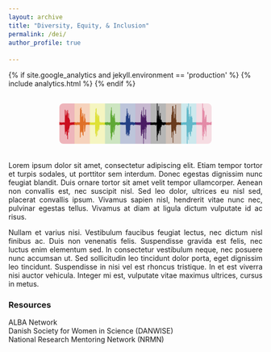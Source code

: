 ```yaml
---
layout: archive
title: "Diversity, Equity, & Inclusion"
permalink: /dei/
author_profile: true

---
```

<html>
<head>
  
{% if site.google_analytics and jekyll.environment == 'production' %}
{% include analytics.html %}
{% endif %}

</head>
<body>
  
<br>
<center><img src="/images/diversity_resp.jpg" style="width:60%; border-radius: 8px"></center>
<br>
  
<p align = "justify">Lorem ipsum dolor sit amet, consectetur adipiscing elit. Etiam tempor tortor et turpis sodales, ut porttitor sem interdum. Donec egestas dignissim nunc feugiat blandit. Duis ornare tortor sit amet velit tempor ullamcorper. Aenean non convallis est, nec suscipit nisl. Sed leo dolor, ultrices eu nisl sed, placerat convallis ipsum. Vivamus sapien nisl, hendrerit vitae nunc nec, pulvinar egestas tellus. Vivamus at diam at ligula dictum vulputate id ac risus.</p>

<p align = "justify">Nullam et varius nisi. Vestibulum faucibus feugiat lectus, nec dictum nisl finibus ac. Duis non venenatis felis. Suspendisse gravida est felis, nec luctus enim elementum sed. In consectetur vestibulum neque, nec posuere nunc accumsan ut. Sed sollicitudin leo tincidunt dolor porta, eget dignissim leo tincidunt. Suspendisse in nisi vel est rhoncus tristique. In et est viverra nisi auctor vehicula. Integer mi est, vulputate vitae maximus ultrices, cursus in metus.</p>
  
<h3>Resources</h3>
  <a href="https://www.alba.network/" style="text-decoration: none" target="_blank">ALBA Network</a>
  <br><a href="https://danwise.org/" style="text-decoration: none" target="_blank">Danish Society for Women in Science (DANWISE)</a>
  <br><a href="https://nrmnet.net/" style="text-decoration: none" target="_blank">National Research Mentoring Network (NRMN)</a>

</body>
</html>
